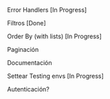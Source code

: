 
Error Handlers [In Progress]

Filtros [Done]

Order By (with lists) [In Progress]

Paginación

Documentación

Settear Testing envs [In Progress]

Autenticación?
